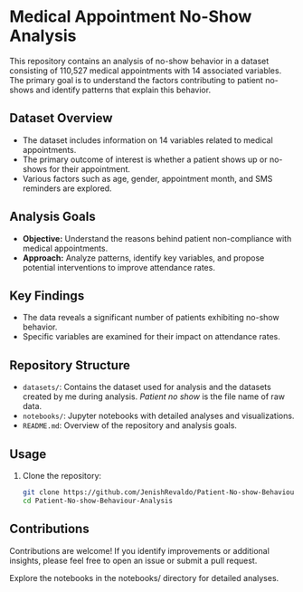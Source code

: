 # Medical Appointment No-Show Analysis

This repository contains an analysis of no-show behavior in a dataset consisting of 110,527 medical appointments with 14 associated variables. The primary goal is to understand the factors contributing to patient no-shows and identify patterns that explain this behavior.

## Dataset Overview

- The dataset includes information on 14 variables related to medical appointments.
- The primary outcome of interest is whether a patient shows up or no-shows for their appointment.
- Various factors such as age, gender, appointment month, and SMS reminders are explored.

## Analysis Goals

- **Objective:** Understand the reasons behind patient non-compliance with medical appointments.
- **Approach:** Analyze patterns, identify key variables, and propose potential interventions to improve attendance rates.

## Key Findings

- The data reveals a significant number of patients exhibiting no-show behavior.
- Specific variables are examined for their impact on attendance rates.

## Repository Structure

- `datasets/`: Contains the dataset used for analysis and the datasets created by me during analysis. *Patient no show* is the file name of raw data.
- `notebooks/`: Jupyter notebooks with detailed analyses and visualizations.
- `README.md`: Overview of the repository and analysis goals.

## Usage

1. Clone the repository:

   ```bash
   git clone https://github.com/JenishRevaldo/Patient-No-show-Behaviour-Analysis.git
   cd Patient-No-show-Behaviour-Analysis

## Contributions
Contributions are welcome! If you identify improvements or additional insights, please feel free to open an issue or submit a pull request.

Explore the notebooks in the notebooks/ directory for detailed analyses.

